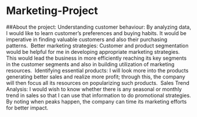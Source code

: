 # Marketing-Project

##About the project:
Understanding customer behaviour: By analyzing data, I would like to learn customer’s preferences and buying habits. It would be imperative in finding valuable customers and also their purchasing patterns. 
Better marketing strategies: Customer and product segmentation would be helpful for me in developing appropriate marketing strategies. This would lead the business in more efficiently reaching its key segments in the customer segments and also in building utilization of marketing resources. 
Identifying essential products: I will look more into the products generating better sales and realize more profit; through this, the company will then focus all its resources on popularizing such products. 
Sales Trend Analysis: I would wish to know whether there is any seasonal or monthly trend in sales so that I can use that information to do promotional strategies. By noting when peaks happen, the company can time its marketing efforts for better impact.
